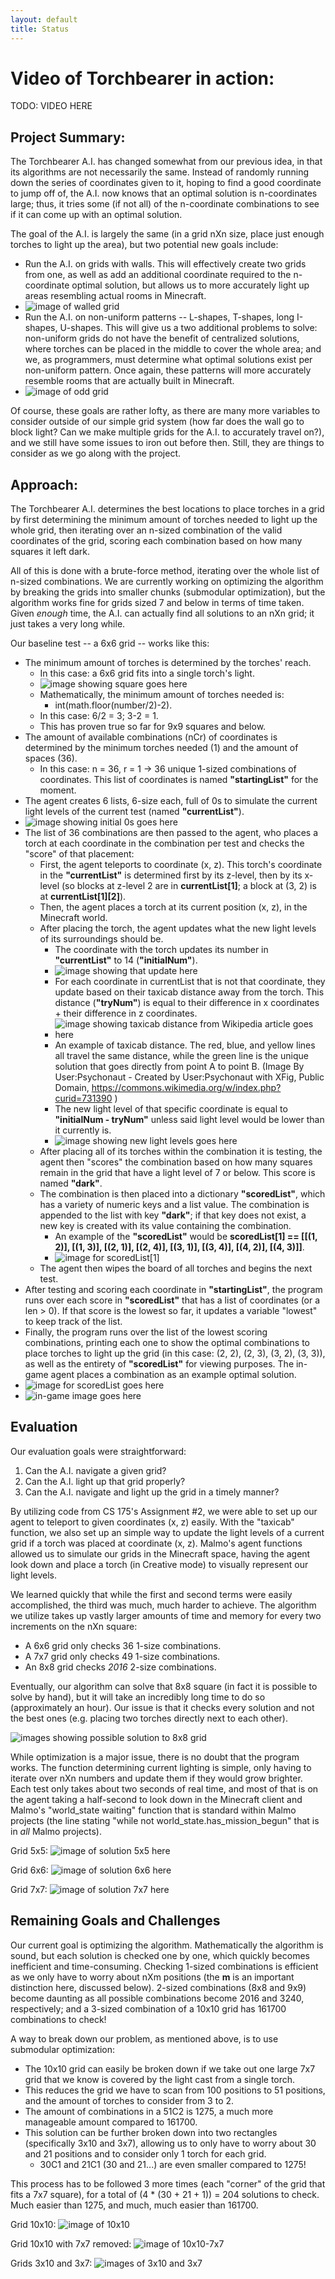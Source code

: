 ```yaml
---
layout: default
title: Status
---
```


# Video of Torchbearer in action:

TODO: VIDEO HERE

## Project Summary:

The Torchbearer A.I. has changed somewhat from our previous idea, in that its algorithms are not necessarily the same. Instead of randomly running down the series of coordinates given to it, hoping to find a good coordinate to jump off of, the A.I. now knows that an optimal solution is n-coordinates large; thus, it tries some (if not all) of the n-coordinate combinations to see if it can come up with an optimal solution.

The goal of the A.I. is largely the same (in a grid nXn size, place just enough torches to light up the area), but two potential new goals include:
- Run the A.I. on grids with walls. This will effectively create two grids from one, as well as add an additional coordinate required to the n-coordinate optimal solution, but allows us to more accurately light up areas resembling actual rooms in Minecraft.
- ![image of walled grid](url)
- Run the A.I. on non-uniform patterns -- L-shapes, T-shapes, long I-shapes, U-shapes. This will give us a two additional problems to solve: non-uniform grids do not have the benefit of centralized solutions, where torches can be placed in the middle to cover the whole area; and we, as programmers, must determine what optimal solutions exist per non-uniform pattern. Once again, these patterns will more accurately resemble rooms that are actually built in Minecraft.
- ![image of odd grid](url)

Of course, these goals are rather lofty, as there are many more variables to consider outside of our simple grid system (how far does the wall go to block light? Can we make multiple grids for the A.I. to accurately travel on?), and we still have some issues to iron out before then. Still, they are things to consider as we go along with the project.

## Approach:

The Torchbearer A.I. determines the best locations to place torches in a grid by first determining the minimum amount of torches needed to light up the whole grid, then iterating over an n-sized combination of the valid coordinates of the grid, scoring each combination based on how many squares it left dark.

All of this is done with a brute-force method, iterating over the whole list of n-sized combinations. We are currently working on optimizing the algorithm by breaking the grids into smaller chunks (submodular optimization), but the algorithm works fine for grids sized 7 and below in terms of time taken. Given *enough* time, the A.I. can actually find all solutions to an nXn grid; it just takes a very long while.

Our baseline test -- a 6x6 grid -- works like this:
- The minimum amount of torches is determined by the torches' reach.
  - In this case: a 6x6 grid fits into a single torch's light.
  - ![image showing square goes here](url)
  - Mathematically, the minimum amount of torches needed is: 
    - int(math.floor(number/2)-2). 
  - In this case: 6/2 = 3; 3-2 = 1.
  - This has proven true so far for 9x9 squares and below.
- The amount of available combinations (nCr) of coordinates is determined by the minimum torches needed (1) and the amount of spaces (36).
  - In this case: n = 36, r = 1 -> 36 unique 1-sized combinations of coordinates. This list of coordinates is named **"startingList"** for the moment.
- The agent creates 6 lists, 6-size each, full of 0s to simulate the current light levels of the current test (named **"currentList"**).
- ![image showing initial 0s goes here](url)
- The list of 36 combinations are then passed to the agent, who places a torch at each coordinate in the combination per test and checks the "score" of that placement:
  - First, the agent teleports to coordinate (x, z). This torch's coordinate in the **"currentList"** is determined first by its z-level, then by its x-level (so blocks at z-level 2 are in **currentList[1]**; a block at (3, 2) is at **currentList[1][2]**).
  - Then, the agent places a torch at its current position (x, z), in the Minecraft world.
  - After placing the torch, the agent updates what the new light levels of its surroundings should be.
    - The coordinate with the torch updates its number in **"currentList"** to 14 (**"initialNum"**).
    - ![image showing that update here](url)
    - For each coordinate in currentList that is not that coordinate, they update based on their taxicab distance away from the torch. This distance (**"tryNum"**) is equal to their difference in x coordinates + their difference in z coordinates.
    - ![image showing taxicab distance from Wikipedia article goes here](https://upload.wikimedia.org/wikipedia/commons/0/08/Manhattan_distance.svg)
    - An example of taxicab distance. The red, blue, and yellow lines all travel the same distance, while the green line is the unique solution that goes directly from point A to point B. (Image By User:Psychonaut - Created by User:Psychonaut with XFig, Public Domain, https://commons.wikimedia.org/w/index.php?curid=731390 )
    - The new light level of that specific coordinate is equal to **"initialNum - tryNum"** unless said light level would be lower than it currently is.
    - ![image showing new light levels goes here](url)
  - After placing all of its torches within the combination it is testing, the agent then "scores" the combination based on how many squares remain in the grid that have a light level of 7 or below. This score is named **"dark"**.
  - The combination is then placed into a dictionary **"scoredList"**, which has a variety of numeric keys and a list value. The combination is appended to the list with key **"dark"**; if that key does not exist, a new key is created with its value containing the combination.
    - An example of the **"scoredList"** would be **scoredList[1] == [[(1, 2)], [(1, 3)], [(2, 1)], [(2, 4)], [(3, 1)], [(3, 4)], [(4, 2)], [(4, 3)]]**.
    - ![image for scoredList[1]](url)
  - The agent then wipes the board of all torches and begins the next test.
- After testing and scoring each coordinate in **"startingList"**, the program runs over each score in **"scoredList"** that has a list of coordinates (or a len > 0). If that score is the lowest so far, it updates a variable "lowest" to keep track of the list.
- Finally, the program runs over the list of the lowest scoring combinations, printing each one to show the optimal combinations to place torches to light up the grid (in this case: (2, 2), (2, 3), (3, 2), (3, 3)), as well as the entirety of **"scoredList"** for viewing purposes. The in-game agent places a combination as an example optimal solution.
- ![image for scoredList goes here](url)
- ![in-game image goes here](url)

## Evaluation

Our evaluation goals were straightforward:
1. Can the A.I. navigate a given grid?
2. Can the A.I. light up that grid properly?
3. Can the A.I. navigate and light up the grid in a timely manner?

By utilizing code from CS 175's Assignment #2, we were able to set up our agent to teleport to given coordinates (x, z) easily. With the "taxicab" function, we also set up an simple way to update the light levels of a current grid if a torch was placed at coordinate (x, z). Malmo's agent functions allowed us to simulate our grids in the Minecraft space, having the agent look down and place a torch (in Creative mode) to visually represent our light levels.

We learned quickly that while the first and second terms were easily accomplished, the third was much, much harder to achieve. The algorithm we utilize takes up vastly larger amounts of time and memory for every two increments on the nXn square:
- A 6x6 grid only checks 36 1-size combinations.
- A 7x7 grid only checks 49 1-size combinations.
- An 8x8 grid checks *2016* 2-size combinations.

Eventually, our algorithm can solve that 8x8 square (in fact it is possible to solve by hand), but it will take an incredibly long time to do so (approximately an hour). Our issue is that it checks every solution and not the best ones (e.g. placing two torches directly next to each other).

![images showing possible solution to 8x8 grid](url)

While optimization is a major issue, there is no doubt that the program works. The function determining current lighting is simple, only having to iterate over nXn numbers and update them if they would grow brighter. Each test only takes about two seconds of real time, and most of that is on the agent taking a half-second to look down in the Minecraft client and Malmo's "world_state waiting" function that is standard within Malmo projects (the line stating "while not world_state.has_mission_begun" that is in *all* Malmo projects).

Grid 5x5:
![image of solution 5x5 here](url)

Grid 6x6:
![image of solution 6x6 here](url)

Grid 7x7:
![image of solution 7x7 here](url)

## Remaining Goals and Challenges

Our current goal is optimizing the algorithm. Mathematically the algorithm is sound, but each solution is checked one by one, which quickly becomes inefficient and time-consuming. Checking 1-sized combinations is efficient as we only have to worry about nXm positions (the **m** is an important distinction here, discussed below). 2-sized combinations (8x8 and 9x9) become daunting as all possible combinations become 2016 and 3240, respectively; and a 3-sized combination of a 10x10 grid has 161700 combinations to check!

A way to break down our problem, as mentioned above, is to use submodular optimization:
- The 10x10 grid can easily be broken down if we take out one large 7x7 grid that we know is covered by the light cast from a single torch. 
- This reduces the grid we have to scan from 100 positions to 51 positions, and the amount of torches to consider from 3 to 2. 
- The amount of combinations in a 51C2 is 1275, a much more manageable amount compared to 161700. 
- This solution can be further broken down into two rectangles (specifically 3x10 and 3x7), allowing us to only have to worry about 30 and 21 positions and to consider only 1 torch for each grid. 
  - 30C1 and 21C1 (30 and 21...) are even smaller compared to 1275!

This process has to be followed 3 more times (each "corner" of the grid that fits a 7x7 square), for a total of (4 * (30 + 21 + 1)) = 204 solutions to check. Much easier than 1275, and much, much easier than 161700.

Grid 10x10:
![image of 10x10](url)

Grid 10x10 with 7x7 removed:
![image of 10x10-7x7](url)

Grids 3x10 and 3x7:
![images of 3x10 and 3x7](url)
